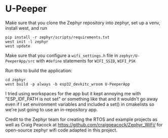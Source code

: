 
# U-Peeper

Make sure that you clone the Zephyr repository into zephyr, set up a venv, install west, and run

```
pip install -r zephyr/scripts/requirements.txt
west init -l zephyr
west update
```

Make sure that you configure a `wifi_settings.h` file in `zephyr/U-PeeperApp/src` with `#define` statements for `WIFI_SSID`, `WIFI_PSK`

Run this to build the application:
```
cd zephyr
west build -p always -b esp32_devkitc_wroom U-PeeperApp
```

I tried using workspaces for the app but it kept annoying me with "ESP_IDF_PATH is not set" or something like that and it wouldn't go away even if I set environment variables and included a set() in cmakelists so we're just going to use an in-repository app.



Credit to the Zephyr team for creating the RTOS and example projects as well as Craig Peacock at https://github.com/craigpeacock/Zephyr_WiFi/ for open-source zephyr wifi code adapted in this project.